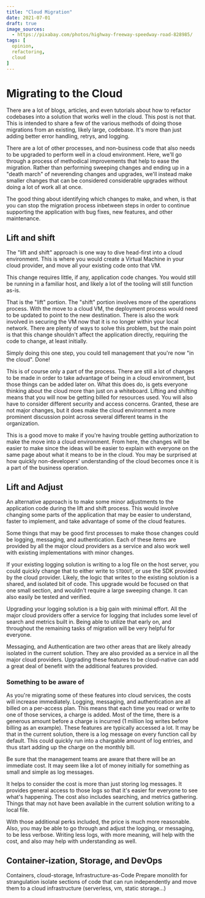 ```yaml
---
title: "Cloud Migration"
date: 2021-07-01
draft: true
image_sources:
  - https://pixabay.com/photos/highway-freeway-speedway-road-828985/
tags: [
  opinion,
  refactoring,
  cloud
]
---
```

# Migrating to the Cloud
There are a lot of blogs, articles, and even tutorials about how to refactor codebases into a solution that works well in the cloud. This post is not that. This is intended to share a few of the various methods of doing those migrations from an existing, likely large, codebase. It's more than just adding better error handling, retrys, and logging.

There are a lot of other processes, and non-business code that also needs to be upgraded to perform well in a cloud environment. Here, we'll go through a process of methodical improvements that help to ease the migration. Rather than performing sweeping changes and ending up in a "death march" of neverending changes and upgrades, we'll instead make smaller changes that can be considered considerable upgrades without doing a lot of work all at once.

The good thing about identifying which changes to make, and when, is that you can stop the migration process inbetween steps in order to continue supporting the application with bug fixes, new features, and other maintenance. 

## Lift and shift
The "lift and shift" approach is one way to dive head-first into a cloud environment. This is where you would create a Virtual Machine in your cloud provider, and move all your existing code onto that VM. 

This change requires little, if any, application code changes. You would still be running in a familiar host, and likely a lot of the tooling will still function as-is.

That is the "lift" portion. The "shift" portion involves more of the operations process. With the move to a cloud VM, the deployment process would need to be updated to point to the new destination. There is also the work involved in securing the VM now that it is no longer within your local network. There are plenty of ways to solve this problem, but the main point is that this change shouldn't affect the application directly, requiring the code to change, at least initially. 

Simply doing this one step, you could tell management that you're now "in the cloud". Done! 

This is of course only a part of the process. There are still a lot of changes to be made in order to take advantage of being in a cloud environment, but those things can be added later on. What this does do, is gets everyone thinking about the cloud more than just on a whiteboard. Lifting and shifting means that you will now be getting billed for resources used. You will also have to consider different security and access concerns. Granted, these are not major changes, but it does make the cloud environment a more prominent discussion point across several different teams in the organization.

This is a good move to make if you're having trouble getting authorization to make the move into a cloud environment. From here, the changes will be easier to make since the ideas will be easier to explain with everyone on the same page about what it means to be in the cloud. You may be surprised at how quickly non-developers' understanding of the cloud becomes once it is a part of the business operation.

## Lift and Adjust
An alternative approach is to make some minor adjustments to the application code during the lift and shift process. This would involve changing some parts of the application that may be easier to understand, faster to implement, and take advantage of some of the cloud features. 

Some things that may be good first processes to make those changes could be logging, messaging, and authentication. Each of these items are provided by all the major cloud providers as a service and also work well with existing implementations with minor changes.

If your existing logging solution is writing to a log file on the host server, you could quickly change that to either write to `STDOUT`, or use the SDK provided by the cloud provider. Likely, the logic that writes to the existing solution is a shared, and isolated bit of code. This upgrade would be focused on that one small section, and wouldn't require a large sweeping change. It can also easily be tested and verified. 

Upgrading your logging solution is a big gain with minimal effort. All the major cloud providers offer a service for logging that includes some level of search and metrics built in. Being able to utilize that early on, and throughout the remaining tasks of migration will be very helpful for everyone.

Messaging, and Authentication are two other areas that are likely already isolated in the current solution. They are also provided as a service in all the major cloud providers. Upgrading these features to be cloud-native can add a great deal of benefit with the additional features provided.

### Something to be aware of
As you're migrating some of these features into cloud services, the costs will increase immediately. Logging, messaging, and authentication are all billed on a per-access plan. This means that each time you read or write to one of those services, a charge is added. Most of the time, there is a generous amount before a charge is incurred (1 million log writes before billing as an example). These features are typically accessed a lot. It may be that in the current solution, there is a log message on every function call by default. This could quickly run into a chargable amount of log entries, and thus start adding up the charge on the monthly bill.

Be sure that the management teams are aware that there will be an immediate cost. It may seem like a lot of money initially for something as small and simple as log messages.

It helps to consider the cost is more than just storing log messages. It provides general access to those logs so that it's easier for everyone to see what's happening. The cost also includes searching, and metrics gathering. Things that may not have been available in the current solution writing to a local file.

With those additional perks included, the price is much more reasonable. Also, you may be able to go through and adjust the logging, or messaging, to be less verbose. Writing less logs, with more meaning, will help with the cost, and also may help with understanding as well.


## Container-ization, Storage, and DevOps

Containers, cloud-storage, Infrastructure-as-Code
Prepare monolith for strangulation
    isolate sections of code that can run independently and move them to a cloud infrastructure (serverless, vm, static storage...)